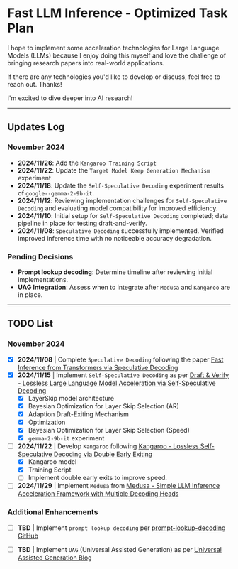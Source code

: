 # Fast LLM Inference - Optimized Task Plan
I hope to implement some acceleration technologies for Large Language Models (LLMs) because I enjoy doing this myself and love the challenge of bringing research papers into real-world applications.

If there are any technologies you'd like to develop or discuss, feel free to reach out. Thanks!

I'm excited to dive deeper into AI research!  

---

## Updates Log
### November 2024
- **2024/11/26**: Add the `Kangaroo Training Script`
- **2024/11/22**: Update the `Target Model Keep Generation Mechanism` experiment
- **2024/11/18**: Update the `Self-Speculative Decoding` experiment results of `google--gemma-2-9b-it`.
- **2024/11/12**: Reviewing implementation challenges for `Self-Speculative Decoding` and evaluating model compatibility for improved efficiency.
- **2024/11/10**: Initial setup for `Self-Speculative Decoding` completed; data pipeline in place for testing draft-and-verify.
- **2024/11/08**: `Speculative Decoding` successfully implemented. Verified improved inference time with no noticeable accuracy degradation.


### Pending Decisions
- **Prompt lookup decoding**: Determine timeline after reviewing initial implementations.
- **UAG Integration**: Assess when to integrate after `Medusa` and `Kangaroo` are in place.

---

## TODO List

### November 2024
- [x] **2024/11/08** | Complete `Speculative Decoding` following the paper [Fast Inference from Transformers via Speculative Decoding](https://arxiv.org/pdf/2211.17192)
- [x] **2024/11/15** | Implement `Self-Speculative Decoding` as per [Draft & Verify - Lossless Large Language Model Acceleration via Self-Speculative Decoding](https://arxiv.org/pdf/2309.08168)
  - [x] LayerSkip model architecture
  - [x] Bayesian Optimization for Layer Skip Selection (AR)
  - [x] Adaption Draft-Exiting Mechanism
  - [x] Optimization
  - [x] Bayesian Optimization for Layer Skip Selection (Speed) 
  - [x] `gemma-2-9b-it` experiment
- [ ] **2024/11/22** | Develop `Kangaroo` following [Kangaroo - Lossless Self-Speculative Decoding via Double Early Exiting](https://arxiv.org/pdf/2404.18911)
  - [x] Kangaroo model
  - [x] Training Script
  - [ ] Implement double early exits to improve speed.
- [ ] **2024/11/29** | Implement `Medusa` from [Medusa - Simple LLM Inference Acceleration Framework with Multiple Decoding Heads](https://arxiv.org/pdf/2401.10774)

### Additional Enhancements
- [ ] **TBD** | Implement `prompt lookup decoding` per [prompt-lookup-decoding GitHub](https://github.com/apoorvumang/prompt-lookup-decoding)
- [ ] **TBD** | Implement `UAG` (Universal Assisted Generation) as per [Universal Assisted Generation Blog](https://huggingface.co/blog/universal_assisted_generation)

